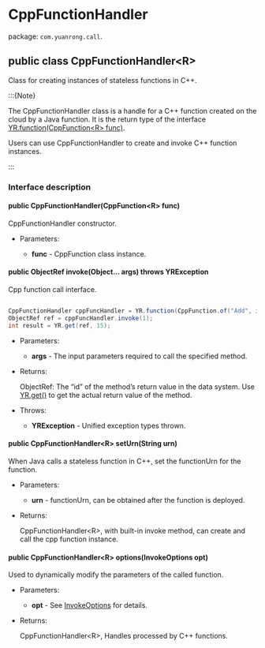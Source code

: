 # CppFunctionHandler

package: `com.yuanrong.call`.

## public class CppFunctionHandler&lt;R>

Class for creating instances of stateless functions in C++.

:::{Note}

The CppFunctionHandler class is a handle for a C++ function created on the cloud by a Java function. It is the return type of the interface [YR.function(CppFunction&lt;R&gt; func)](function.md).

Users can use CppFunctionHandler to create and invoke C++ function instances.

:::

### Interface description

#### public CppFunctionHandler(CppFunction&lt;R&gt; func)

CppFunctionHandler constructor.

- Parameters:

   - **func** - CppFunction class instance.

#### public ObjectRef invoke(Object... args) throws YRException

Cpp function call interface.

```java

CppFunctionHandler cppFuncHandler = YR.function(CppFunction.of("Add", int.class));
ObjectRef ref = cppFuncHandler.invoke(1);
int result = YR.get(ref, 15);
```

- Parameters:

   - **args** - The input parameters required to call the specified method.

- Returns:

    ObjectRef: The “id” of the method’s return value in the data system. Use [YR.get()](get.md) to get the actual return value of the method.

- Throws:

   - **YRException** - Unified exception types thrown.

#### public CppFunctionHandler&lt;R&gt; setUrn(String urn)

When Java calls a stateless function in C++, set the functionUrn for the function.

- Parameters:

   - **urn** - functionUrn, can be obtained after the function is deployed.

- Returns:

    CppFunctionHandler&lt;R&gt;, with built-in invoke method, can create and call the cpp function instance.

#### public CppFunctionHandler&lt;R&gt; options(InvokeOptions opt)

Used to dynamically modify the parameters of the called function.

- Parameters:

   - **opt** - See [InvokeOptions](InvokeOptions.md) for details.

- Returns:

    CppFunctionHandler&lt;R&gt;, Handles processed by C++ functions.
